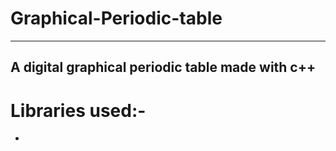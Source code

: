 # Graphical-Periodic-table
---
A digital graphical periodic table made with c++
---
# Libraries used:-
*
